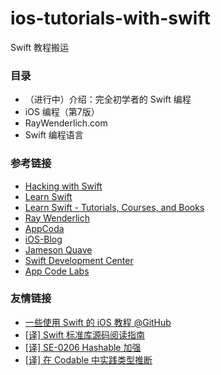# ios-tutorials-with-swift
Swift 教程搬运

### 目录

* （进行中）介绍：完全初学者的 Swift 编程
* iOS 编程（第7版）
* RayWenderlich.com
* Swift 编程语言



### 参考链接

* [Hacking with Swift](https://www.hackingwithswift.com/)
* [Learn Swift](https://learnswift.tips/)
* [Learn Swift - Tutorials, Courses, and Books](https://gitconnected.com/learn/ios-swift)
* [Ray Wenderlich](https://www.raywenderlich.com/)
* [AppCoda](http://www.appcoda.com/)
* [iOS-Blog](http://www.ios-blog.co.uk/)
* [Jameson Quave](http://jamesonquave.com/)
* [Swift Development Center](https://www.swiftdevcenter.com/)
* [App Code Labs](https://appcodelabs.com/)



### 友情链接
* [一些使用 Swift 的 iOS 教程 @GitHub](https://github.com/yrq110/some-ios-tutorials-with-swift-cn)
* [[译] Swift 标准库源码阅读指南](https://xiaozhuanlan.com/topic/8732549601)
* [[译] SE-0206 Hashable 加强](https://xiaozhuanlan.com/topic/1470362958)
* [[译] 在 Codable 中实践类型推断](https://xiaozhuanlan.com/topic/8954630721)